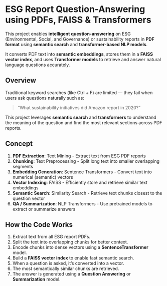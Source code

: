 # ESG Report Question-Answering using PDFs, FAISS & Transformers

This project enables **intelligent question-answering** on ESG (Environmental, Social, and Governance) or sustainability reports in **PDF format** using **semantic search** and **transformer-based NLP models**.  

It converts PDF text into **semantic embeddings**, stores them in a **FAISS vector index**, and uses **Transformer models** to retrieve and answer natural language questions accurately.

## Overview

Traditional keyword searches (like Ctrl + F) are limited — they fail when users ask questions naturally such as:

> “What sustainability initiatives did Amazon report in 2020?”

This project leverages **semantic search** and **transformers** to understand the meaning of the question and find the most relevant sections across PDF reports.


## Concept

1. **PDF Extraction**: Text Mining - Extract text from ESG PDF reports
2. **Chunking**: Text Preprocessing - Split long text into smaller overlapping segments
3. **Embedding Generation**: Sentence Transformers - Convert text into numerical (semantic) vectors
4. **Vector Indexing**: FAISS - Efficiently store and retrieve similar text embeddings
5. **Semantic Search**: Similarity Search - Retrieve text chunks closest to the question vector
6. **QA / Summarization**: NLP Transformers - Use pretrained models to extract or summarize answers

## How the Code Works

1. Extract text from all ESG report PDFs.  
2. Split the text into overlapping chunks for better context.  
3. Encode chunks into dense vectors using a **SentenceTransformer** model.  
4. Build a **FAISS vector index** to enable fast semantic search.  
5. When a question is asked, it’s converted into a vector.  
6. The most semantically similar chunks are retrieved.  
7. The answer is generated using a **Question Answering** or **Summarization** model.

